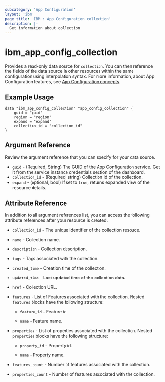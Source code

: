```yaml
---
subcategory: 'App Configuration'
layout: 'ibm'
page_title: 'IBM : App Configuration collection'
description: |-
  Get information about collection
---
```


# ibm_app_config_collection

Provides a read-only data source for `collection`. You can then reference the fields of the data source in other resources within the same configuration using interpolation syntax.  For more information, about App Configuration features, see [App Configuration concepts](https://cloud.ibm.com//docs/app-configuration?topic=app-configuration-ac-overview).

## Example Usage

```hcl
data "ibm_app_config_collection" "app_config_collection" {
	guid = "guid"
    region = "region"
	expand = "expand"
	collection_id = "collection_id"
}
```

## Argument Reference

Review the argument reference that you can specify for your data source.

- `guid` - (Required, String) The GUID of the App Configuration service. Get it from the service instance credentials section of the dashboard.
- `collection_id` - (Required, string) Collection Id of the collection.
- `expand` - (optional, bool) If set to `true`, returns expanded view of the resource details.

## Attribute Reference

In addition to all argument references list, you can access the following attribute references after your resource is created.

- `collection_id` - The unique identifier of the collection resouce.

- `name` - Collection name.

- `description` - Collection description.

- `tags` - Tags associated with the collection.

- `created_time` - Creation time of the collection.

- `updated_time` - Last updated time of the collection data.

- `href` - Collection URL.

- `features` - List of Features associated with the collection. Nested `features` blocks have the following structure:

    - `feature_id` - Feature id.

    - `name` - Feature name.

- `properties` - List of properties associated with the collection. Nested `properties` blocks have the following structure:

    - `property_id` - Property id.

    - `name` - Property name.

- `features_count` - Number of features associated with the collection.

- `properties_count` - Number of features associated with the collection.
